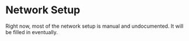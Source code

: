 # Network Setup

Right now, most of the network setup is manual and undocumented. It will be filled in eventually.
